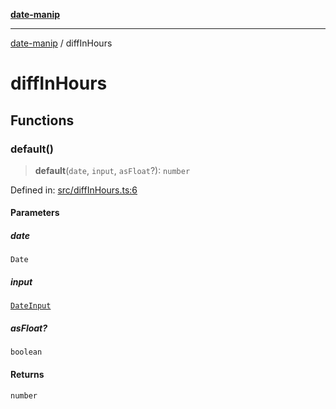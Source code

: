[**date-manip**](index.md)

***

[date-manip](modules.md) / diffInHours

# diffInHours

## Functions

### default()

> **default**(`date`, `input`, `asFloat`?): `number`

Defined in: [src/diffInHours.ts:6](https://github.com/fengxinming/date-manip/blob/12d12a4c2a3486e81330ba529f3fb8271142d945/src/diffInHours.ts#L6)

#### Parameters

##### date

`Date`

##### input

[`DateInput`](types.md#dateinput)

##### asFloat?

`boolean`

#### Returns

`number`

